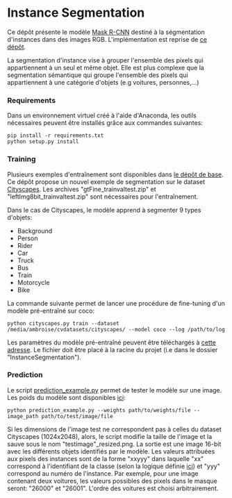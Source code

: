 # Instance Segmentation

Ce dépôt présente le modèle [Mask R-CNN](https://arxiv.org/pdf/1703.06870.pdf) destiné à la ségmentation d'instances dans des images RGB.
L'implémentation est reprise de [ce dépôt](https://github.com/matterport/Mask_RCNN).

La segmentation d'instance vise à grouper l'ensemble des pixels qui appartiennent à un seul et même objet. Elle est plus complexe que la segmentation
sémantique qui groupe l'ensemble des pixels qui appartiennent à une catégorie d'objets (e.g voitures, personnes,...)

### Requirements

Dans un environnement virtuel créé à l'aide d'Anaconda, les outils nécessaires peuvent être installés grâce aux commandes suivantes: 
```shell 
pip install -r requirements.txt
python setup.py install
```

### Training

Plusieurs exemples d'entraînement sont disponibles dans [le dépôt de base](https://github.com/matterport/Mask_RCNN). 
Ce dépôt propose un nouvel exemple de segmentation sur le dataset [Cityscapes](https://www.cityscapes-dataset.com/). Les archives "gtFine_trainvaltest.zip" et "leftImg8bit_trainvaltest.zip"
sont nécessaires pour l'entraînement.

Dans le cas de Cityscapes, le modèle apprend à segmenter 9 types d'objets: 
* Background
* Person
* Rider
* Car
* Truck
* Bus
* Train
* Motorcycle
* Bike

La commande suivante permet de lancer une procédure de fine-tuning d'un modèle pré-entraîné sur coco:
```shell
python cityscapes.py train --dataset /media/ambroise/cvdatasets/cityscapes/ --model coco --log /path/to/log
```
Les paramètres du modèle pré-entraîné peuvent être téléchargés à [cette adresse](https://github.com/matterport/Mask_RCNN/releases/download/v2.0/mask_rcnn_coco.h5).
Le fichier doit être placé à la racine du projet (i.e dans le dossier "InstanceSegmentation"). 


### Prediction 

Le script [prediction_example.py]() permet de tester le modèle sur une image. Les poids du modèle sont disponibles [ici](https://drive.google.com/file/d/1sIplFosRIl2tbvaWdoslvmQKFyTLoQcy/view?usp=sharing):
```shell
python prediction_example.py --weights path/to/weights/file --image_path path/to/test/image/file
```
Si les dimensions de l'image test ne correspondent pas à celles du dataset Cityscapes (1024x2048), alors, le script modifie la taille de l'image et la sauve sous le nom "testimage"_resized.png.
La sortie est une image 16-bit avec les différents objets identifiés par le modèle.
Les valeurs attribuées aux pixels des instances sont de la forme "xxyyy" dans laquelle "xx" correspond à l'identifiant de la classe (selon la logique définie [ici](https://github.com/mcordts/cityscapesScripts/blob/master/cityscapesscripts/helpers/labels.py))
et "yyy" correspond au numéro de l'instance. Par exemple, pour une image contenant deux voitures, les valeurs possibles des pixels dans le masque seront: "26000" et "26001". L'ordre des voitures est choisi arbitrairement.
